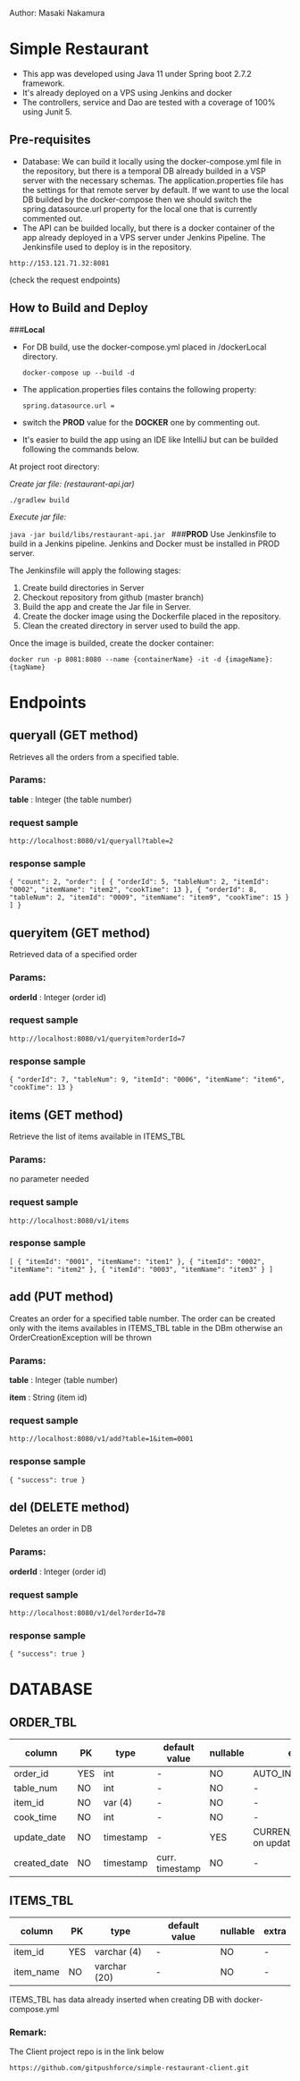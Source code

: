 Author: Masaki Nakamura

# Simple Restaurant 
* This app was developed using Java 11 under Spring boot 2.7.2 framework.
* It's already deployed on a VPS using Jenkins and docker 
* The controllers, service and Dao are tested with a coverage of 100% using Junit 5.

## Pre-requisites
* Database: We can build it locally using the docker-compose.yml file in the repository, but there is a temporal DB already builded in a VSP server with the necessary schemas. The application.properties file has the settings for that remote server by default. 
If we want to use the local DB builded by the docker-compose then we should switch the spring.datasource.url property for the local one that is currently commented out.
* The API can be builded locally, but there is a docker container of the app already deployed in a VPS server under Jenkins Pipeline. 
The Jenkinsfile used to deploy is in the repository. 

`http://153.121.71.32:8081`

(check the request endpoints)

## How to Build and Deploy

###**Local**
*  For DB build, use the docker-compose.yml placed in /dockerLocal directory.
   
   `docker-compose up --build -d`
   
*   The application.properties files contains the following property:

	`spring.datasource.url = 
`

* switch the **PROD** value for the **DOCKER** one by commenting out.

* It's easier to build the app using an IDE like IntelliJ but can be builded following the commands below.

At project root directory:

*Create jar file:  (restaurant-api.jar)*

    ./gradlew build
    
*Execute jar file:*

`java -jar build/libs/restaurant-api.jar
`
###**PROD**
Use Jenkinsfile to build in a Jenkins pipeline.
Jenkins and Docker must be installed in PROD server.

The Jenkinsfile will apply the following stages:

1. Create build directories in Server 
2. Checkout repository from github (master branch)
3. Build the app and create the Jar file in Server.
4. Create the docker image using the Dockerfile placed in the repository.
5. Clean the created directory in server used to build the app.

Once the image is builded, create the docker container:

`docker run -p 8081:8080 --name {containerName} -it -d {imageName}:{tagName}`

# Endpoints

## queryall (GET method)
Retrieves all the orders from a specified table.
### Params:
**table** : Integer   (the table number)

### request sample
`http://localhost:8080/v1/queryall?table=2`

### response sample
`{
    "count": 2,
    "order": [
        {
            "orderId": 5,
            "tableNum": 2,
            "itemId": "0002",
            "itemName": "item2",
            "cookTime": 13
        },
        {
            "orderId": 8,
            "tableNum": 2,
            "itemId": "0009",
            "itemName": "item9",
            "cookTime": 15
        }
    ]
}`

## queryitem (GET method)
Retrieved data of a specified order

### Params:
**orderId** : Integer   (order id)

### request sample
`http://localhost:8080/v1/queryitem?orderId=7`

### response sample
`{
    "orderId": 7,
    "tableNum": 9,
    "itemId": "0006",
    "itemName": "item6",
    "cookTime": 13
}`

## items (GET method)
Retrieve the list of items available in ITEMS_TBL

### Params:
no parameter needed

### request sample
`http://localhost:8080/v1/items`

### response sample
`[
    {
        "itemId": "0001",
        "itemName": "item1"
    },
    {
        "itemId": "0002",
        "itemName": "item2"
    },
    {
        "itemId": "0003",
        "itemName": "item3"
    }
]`

## add (PUT method)
Creates an order for a specified table number.
The order can be created only with the items availables in ITEMS_TBL table in the DBm otherwise an OrderCreationException will be thrown


### Params:
**table** : Integer   (table number)

**item** : String   (item id)

### request sample
`http://localhost:8080/v1/add?table=1&item=0001`

### response sample
`{
    "success": true
}`

## del (DELETE method)
Deletes an order in DB

### Params:
**orderId** : Integer   (order id)

### request sample

`http://localhost:8080/v1/del?orderId=78`

### response sample
`{
    "success": true
}`


# DATABASE

## ORDER_TBL

| column        | PK | type      | default value   | nullable | extra|
|---------------|----|-----------|-----------------|----------|------|
| order_id      |YES | int       | -               | NO       | AUTO_INCREMENT  |
| table_num     |NO  | int       | -               | NO       | -               | 
| item_id       |NO  | var (4)   | -               | NO       | -               |
| cook_time     |NO  | int       | -               | NO       | -               |
| update_date   |NO  | timestamp | -               | YES      | CURREN_TIMESTAMP on update |
| created_date  |NO  | timestamp | curr. timestamp | NO       | - |

## ITEMS_TBL

 column      | PK  | type        | default value | nullable | extra |
|------------|-----|-------------|---------------|----------|-------|
| item_id    | YES |varchar (4)  | -             | NO       | -     |
| item_name  | NO  |varchar (20) | -             | NO       | -     |

ITEMS_TBL has data already inserted when creating DB with docker-compose.yml


### Remark:
The Client project repo is in the link below

`https://github.com/gitpushforce/simple-restaurant-client.git`